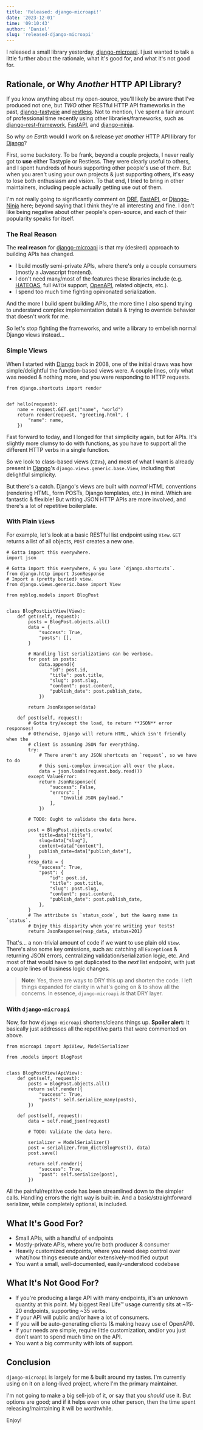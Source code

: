 ```yaml
---
title: 'Released: django-microapi!'
date: '2023-12-01'
time: '09:10:43'
author: 'Daniel'
slug: 'released-django-microapi'
---
```


I released a small library yesterday, [django-microapi][django-microapi]. I just wanted to talk a little further about the rationale, what it's good for, and what it's not good for.

## Rationale, or Why _Another_ HTTP API Library?

If you know anything about my open-source, you'll likely be aware that I've produced not one, but _TWO_ other RESTful HTTP API frameworks in the past, [django-tastypie][django-tastypie] and [restless][restless]. Not to mention, I've spent a fair amount of professional time recently using other libraries/frameworks, such as [django-rest-framework][drf], [FastAPI][fastapi], and [django-ninja][ninja].

So _why on Earth_ would I work on & release _yet another_ HTTP API library for [Django][django]?

First, some backstory. To be frank, beyond a couple projects, I never really got to **use** either Tastypie or Restless. They were clearly useful to others, and I spent hundreds of hours supporting other people's use of them. But when you aren't using your own projects & just supporting others, it's easy to lose both enthusiasm and vision. To that end, I tried to bring in other maintainers, including people actually getting use out of them.

I'm not really going to significantly comment on [DRF][drf], [FastAPI][fastapi], or [Django-Ninja][ninja] here; beyond saying that I think they're all interesting and fine. I don't like being negative about other people's open-source, and each of their popularity speaks for itself.

### The Real Reason

The **real reason** for [django-microapi][django-microapi] is that my (desired) approach to building APIs has changed.

* I build mostly semi-private APIs, where there's only a couple consumers (mostly a Javascript frontend).
* I don't need many/most of the features these libraries include (e.g. [HATEOAS](https://en.wikipedia.org/wiki/HATEOAS), full `PATCH` support, [OpenAPI](https://swagger.io/specification/), related objects, etc.).
* I spend too much time fighting opinionated serialization.

And the more I build spent building APIs, the more time I also spend trying to understand complex implementation details & trying to override behavior that doesn't work for me.

So let's stop fighting the frameworks, and write a library to embelish normal Django views instead...

### Simple Views

When I started with [Django][django] back in 2008, one of the initial draws was how simple/delightful the function-based views were. A couple lines, only what was needed & nothing more, and you were responding to HTTP requests.

```
from django.shortcuts import render


def hello(request):
    name = request.GET.get("name", "world")
    return render(request, "greeting.html", {
        "name": name,
    })
```

Fast forward to today, and I longed for that simplicity again, but for APIs. It's slightly more clumsy to do with functions, as you have to support all the different HTTP verbs in a single function.

So we look to class-based views (`CBVs`), and most of what I want is already present in [Django][django]'s `django.views.generic.base.View`, including that delightful simplicity.

But there's a catch. Django's views are built with _normal_ HTML conventions (rendering HTML, form POSTs, Django templates, etc.) in mind. Which are fantastic & flexible! But writing JSON HTTP APIs are more involved, and there's a lot of repetitive boilerplate.

### With Plain `View`s

For example, let's look at a basic RESTful list endpoint using `View`. `GET` returns a list of all objects, `POST` creates a new one.

```
# Gotta import this everywhere.
import json

# Gotta import this everywhere, & you lose `django.shortcuts`.
from django.http import JsonResponse
# Import a (pretty buried) view.
from django.views.generic.base import View

from myblog.models import BlogPost


class BlogPostListView(View):
    def get(self, request):
        posts = BlogPost.objects.all()
        data = {
            "success": True,
            "posts": [],
        }

        # Handling list serializations can be verbose.
        for post in posts:
            data.append({
                "id": post.id,
                "title": post.title,
                "slug": post.slug,
                "content": post.content,
                "publish_date": post.publish_date,
            })

        return JsonResponse(data)

    def post(self, request):
        # Gotta try/except the load, to return **JSON** error responses!
        # Otherwise, Django will return HTML, which isn't friendly when the
        # client is assuming JSON for everything.
        try:
            # There aren't any JSON shortcuts on `request`, so we have to do
            # this semi-complex invocation all over the place.
            data = json.loads(request.body.read())
        except ValueError:
            return JsonResponse({
                "success": False,
                "errors": [
                    "Invalid JSON payload."
                ],
            })

        # TODO: Ought to validate the data here.

        post = BlogPost.objects.create(
            title=data["title"],
            slug=data["slug"],
            content=data["content"],
            publish_date=data["publish_date"],
        )
        resp_data = {
            "success": True,
            "post": {
                "id": post.id,
                "title": post.title,
                "slug": post.slug,
                "content": post.content,
                "publish_date": post.publish_date,
            },
        }
        # The attribute is `status_code`, but the kwarg name is `status`.
        # Enjoy this disparity when you're writing your tests!
        return JsonResponse(resp_data, status=201)

```

That's... a non-trivial amount of code if we want to use plain old `View`. There's also some key omissions, such as: catching all `Exception`s & returning JSON errors, centralizing validation/serialization logic, etc. And most of that would have to get duplicated to the _next_ list endpoint, with just a couple lines of business logic changes.

> **Note:** Yes, there are ways to DRY this up and shorten the code. I left things expanded for clarity in what's going on & to show all the concerns. In essence, `django-microapi` _is_ that DRY layer.


### With `django-microapi`

Now, for how `django-microapi` shortens/cleans things up. **Spoiler alert:** It basically just addresses all the repetitive parts that were commented on above.

```
from microapi import ApiView, ModelSerializer

from .models import BlogPost


class BlogPostView(ApiView):
    def get(self, request):
        posts = BlogPost.objects.all()
        return self.render({
            "success": True,
            "posts": self.serialize_many(posts),
        })

    def post(self, request):
        data = self.read_json(request)

        # TODO: Validate the data here.

        serializer = ModelSerializer()
        post = serializer.from_dict(BlogPost(), data)
        post.save()

        return self.render({
            "success": True,
            "post": self.serialize(post),
        })
```

All the painful/reptitive code has been streamlined down to the simpler calls. Handling errors the right way is built-in. And a basic/straightforward serializer, while completely optional, is included.


## What It's Good For?

* Small APIs, with a handful of endpoints
* Mostly-private APIs, where you're both producer & consumer
* Heavily customized endpoints, where you need deep control over what/how things execute and/or extensively-modified output
* You want a small, well-documented, easily-understood codebase


## What It's Not Good For?

* If you're producing a large API with many endpoints, it's an unknown quantity at this point. My biggest Real Life™ usage currently sits at ~15-20 endpoints, supporting ~35 verbs.
* If your API will public and/or have a lot of consumers.
* If you will be auto-generating clients (& making heavy use of OpenAPI).
* If your needs are simple, require little customization, and/or you just don't want to spend much time on the API.
* You want a big community with lots of support.


## Conclusion

`django-microapi` is largely for me & built around my tastes. I'm currently using on it on a long-lived project, where I'm the primary maintainer.

I'm not going to make a big sell-job of it, or say that you _should_ use it. But options are good; and if it helps even one other person, then the time spent releasing/maintaining it will be worthwhile.

Enjoy!


[django]: https://djangoproject.com/
[django-microapi]: https://github.com/toastdriven/django-microapi
[django-tastypie]: https://tastypieapi.org/
[restless]: https://restless.rtfd.io/
[drf]: https://www.django-rest-framework.org/
[FastAPI]: https://fastapi.tiangolo.com/
[ninja]: https://django-ninja.dev/
